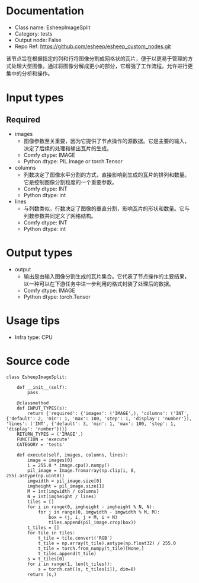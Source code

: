 # Documentation
- Class name: EsheepImageSplit
- Category: tests
- Output node: False
- Repo Ref: https://github.com/esheep/esheep_custom_nodes.git

该节点旨在根据指定的列和行将图像分割成网格状的瓦片，便于以更易于管理的方式处理大型图像。通过将图像分解成更小的部分，它增强了工作流程，允许进行更集中的分析和操作。

# Input types
## Required
- images
    - 图像参数至关重要，因为它提供了节点操作的源数据。它是主要的输入，决定了后续的处理和输出瓦片的生成。
    - Comfy dtype: IMAGE
    - Python dtype: PIL.Image or torch.Tensor
- columns
    - 列数决定了图像水平分割的方式，直接影响到生成的瓦片的排列和数量。它是控制图像分割粒度的一个重要参数。
    - Comfy dtype: INT
    - Python dtype: int
- lines
    - 与列数类似，行数决定了图像的垂直分割，影响瓦片的形状和数量。它与列数参数共同定义了网格结构。
    - Comfy dtype: INT
    - Python dtype: int

# Output types
- output
    - 输出是由输入图像分割生成的瓦片集合。它代表了节点操作的主要结果，以一种可以在下游任务中进一步利用的格式封装了处理后的数据。
    - Comfy dtype: IMAGE
    - Python dtype: torch.Tensor

# Usage tips
- Infra type: CPU

# Source code
```
class EsheepImageSplit:

    def __init__(self):
        pass

    @classmethod
    def INPUT_TYPES(s):
        return {'required': {'images': ('IMAGE',), 'columns': ('INT', {'default': 2, 'min': 1, 'max': 100, 'step': 1, 'display': 'number'}), 'lines': ('INT', {'default': 3, 'min': 1, 'max': 100, 'step': 1, 'display': 'number'})}}
    RETURN_TYPES = ('IMAGE',)
    FUNCTION = 'execute'
    CATEGORY = 'tests'

    def execute(self, images, columns, lines):
        image = images[0]
        i = 255.0 * image.cpu().numpy()
        pil_image = Image.fromarray(np.clip(i, 0, 255).astype(np.uint8))
        imgwidth = pil_image.size[0]
        imgheight = pil_image.size[1]
        M = int(imgwidth / columns)
        N = int(imgheight / lines)
        tiles = []
        for i in range(0, imgheight - imgheight % N, N):
            for j in range(0, imgwidth - imgwidth % M, M):
                box = (j, i, j + M, i + N)
                tiles.append(pil_image.crop(box))
        t_tiles = []
        for tile in tiles:
            t_tile = tile.convert('RGB')
            t_tile = np.array(t_tile).astype(np.float32) / 255.0
            t_tile = torch.from_numpy(t_tile)[None,]
            t_tiles.append(t_tile)
        s = t_tiles[0]
        for i in range(1, len(t_tiles)):
            s = torch.cat((s, t_tiles[i]), dim=0)
        return (s,)
```